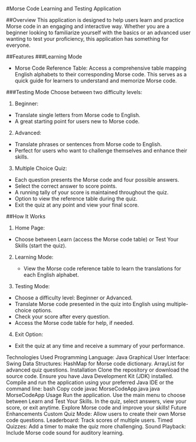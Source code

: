#Morse Code Learning and Testing Application

##Overview
This application is designed to help users learn and practice Morse code in an engaging and interactive way. Whether you are a beginner looking to familiarize yourself with the basics or an advanced user wanting to test your proficiency, this application has something for everyone.

##Features
###Learning Mode
- Morse Code Reference Table:
Access a comprehensive table mapping English alphabets to their corresponding Morse code. This serves as a quick guide for learners to understand and memorize Morse code.

###Testing Mode
Choose between two difficulty levels:

1. Beginner:
  - Translate single letters from Morse code to English.
  - A great starting point for users new to Morse code.

2. Advanced:
  - Translate phrases or sentences from Morse code to English.
  - Perfect for users who want to challenge themselves and enhance their skills.

3. Multiple Choice Quiz:
  - Each question presents the Morse code and four possible answers.
  - Select the correct answer to score points.
  - A running tally of your score is maintained throughout the quiz.
  - Option to view the reference table during the quiz.
  - Exit the quiz at any point and view your final score.

##How It Works
1. Home Page:
  - Choose between Learn (access the Morse code table) or Test Your Skills (start the quiz).

2. Learning Mode:
   - View the Morse code reference table to learn the translations for each English alphabet.

3. Testing Mode:
  - Choose a difficulty level: Beginner or Advanced.
  - Translate Morse code presented in the quiz into English using multiple-choice options.
  - Check your score after every question.
  - Access the Morse code table for help, if needed.

4. Exit Option:
  - Exit the quiz at any time and receive a summary of your performance.

Technologies Used
Programming Language: Java
Graphical User Interface: Swing
Data Structures:
HashMap for Morse code dictionary.
ArrayList for advanced quiz questions.
Installation
Clone the repository or download the source code.
Ensure you have Java Development Kit (JDK) installed.
Compile and run the application using your preferred Java IDE or the command line:
bash
Copy code
javac MorseCodeApp.java
java MorseCodeApp
Usage
Run the application.
Use the main menu to choose between Learn and Test Your Skills.
In the quiz, select answers, view your score, or exit anytime.
Explore Morse code and improve your skills!
Future Enhancements
Custom Quiz Mode: Allow users to create their own Morse code questions.
Leaderboard: Track scores of multiple users.
Timed Quizzes: Add a timer to make the quiz more challenging.
Sound Playback: Include Morse code sound for auditory learning.
